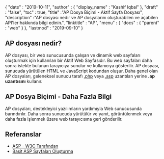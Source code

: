 {
  "date" : "2019-10-11",
  "author" : {
    "display_name" : "Kashif Iqbal"
},
  "draft" : "false",
  "toc" : true,
  "title" :"AP Dosya Biçimi - Aktif Sayfa Dosyası",
  "description" :"AP dosyası nedir ve AP dosyalarını oluşturabilen ve açabilen API'ler hakkında bilgi edinin.",
  "linktitle" : "AP",
  "menu" : {
    "docs" : {
      "parent" : "web"
}
},
  "lastmod" : "2019-09-10"
}

## AP dosyası nedir?

AP dosyası, bir web sunucusunda çalışan ve dinamik web sayfaları oluşturmak için kullanılan bir Aktif Web Sayfasıdır. Bu web sayfaları daha sonra istekte bulunan tarayıcıya sunulur ve kullanıcıya gösterilir. AP dosyası, sunucuda yürütülen HTML ve JavaScript kodundan oluşur. Daha genel olan AP dosyaları, geleneksel sunucu tarafı [.php](/tr/programming/php/) veya [.asp](/tr/web/asp/) uzantıları yerine **.ap uzantısını** kullanır.

## AP Dosya Biçimi - Daha Fazla Bilgi

AP dosyaları, destekleyici yazılımların yardımıyla Web sunucusunda barındırılır. Daha sonra sunucuda yürütülür ve yanıt, görüntülenmek veya daha fazla işlenmek üzere web tarayıcısına geri gönderilir.

## Referanslar

* [ASP - W3C Tarafından](https://www.w3schools.com/asp/default.asp)
* [Basit ASP Sayfaları Oluşturma](https://learn.microsoft.com/en-us/previous-versions/iis/6.0-sdk/ms524741(v=vs.90))

